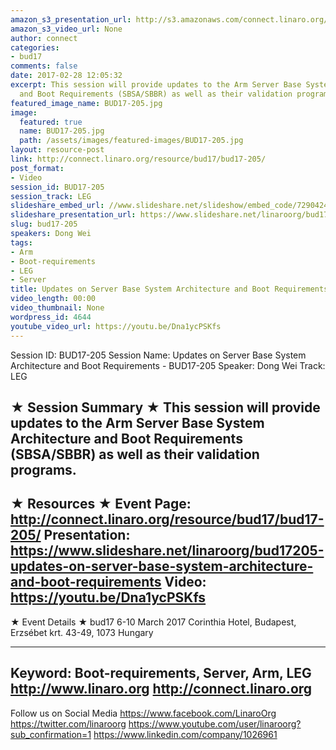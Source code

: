 ```yaml
---
amazon_s3_presentation_url: http://s3.amazonaws.com/connect.linaro.org/bud17/Presentations/BUD17-205%20Updates%20on%20SBSA-SBBR.pdf
amazon_s3_video_url: None
author: connect
categories:
- bud17
comments: false
date: 2017-02-28 12:05:32
excerpt: This session will provide updates to the Arm Server Base System Architecture
  and Boot Requirements (SBSA/SBBR) as well as their validation programs.
featured_image_name: BUD17-205.jpg
image:
  featured: true
  name: BUD17-205.jpg
  path: /assets/images/featured-images/BUD17-205.jpg
layout: resource-post
link: http://connect.linaro.org/resource/bud17/bud17-205/
post_format:
- Video
session_id: BUD17-205
session_track: LEG
slideshare_embed_url: //www.slideshare.net/slideshow/embed_code/72904246
slideshare_presentation_url: https://www.slideshare.net/linaroorg/bud17205-updates-on-server-base-system-architecture-and-boot-requirements
slug: bud17-205
speakers: Dong Wei
tags:
- Arm
- Boot-requirements
- LEG
- Server
title: Updates on Server Base System Architecture and Boot Requirements - BUD17-205
video_length: 00:00
video_thumbnail: None
wordpress_id: 4644
youtube_video_url: https://youtu.be/Dna1ycPSKfs
---
```


Session ID: BUD17-205
Session Name: Updates on Server Base System Architecture and Boot Requirements - BUD17-205
Speaker: Dong Wei
Track: LEG


★ Session Summary ★
This session will provide updates to the Arm Server Base System Architecture and Boot Requirements (SBSA/SBBR) as well as their validation programs.
---------------------------------------------------
★ Resources ★
Event Page: http://connect.linaro.org/resource/bud17/bud17-205/
Presentation: https://www.slideshare.net/linaroorg/bud17205-updates-on-server-base-system-architecture-and-boot-requirements
Video: https://youtu.be/Dna1ycPSKfs
---------------------------------------------------

★ Event Details ★
bud17
6-10 March 2017
Corinthia Hotel, Budapest,
Erzsébet krt. 43-49,
1073 Hungary

---------------------------------------------------
Keyword: Boot-requirements, Server, Arm, LEG
http://www.linaro.org
http://connect.linaro.org
---------------------------------------------------
Follow us on Social Media
https://www.facebook.com/LinaroOrg
https://twitter.com/linaroorg
https://www.youtube.com/user/linaroorg?sub_confirmation=1
https://www.linkedin.com/company/1026961